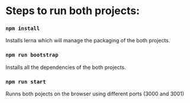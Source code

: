 # Steps to run both projects:
 

### `npm install`

Installs lerna which will manage the packaging of the both projects.

### `npm run bootstrap`

Installs all the dependencies of the both projects.

### `npm run start`

Runns both pojects on the browser using different ports (3000 and 3001) 
